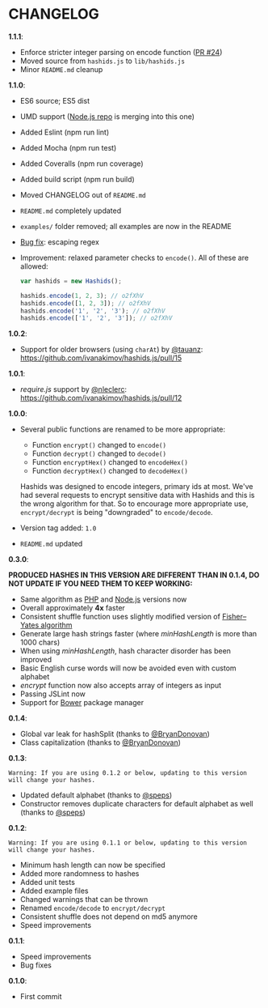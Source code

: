 
# CHANGELOG

**1.1.1**:

- Enforce stricter integer parsing on encode function ([PR #24](https://github.com/ivanakimov/hashids.js/pull/24))
- Moved source from `hashids.js` to `lib/hashids.js`
- Minor `README.md` cleanup

**1.1.0**:

- ES6 source; ES5 dist
- UMD support ([Node.js repo](https://github.com/ivanakimov/hashids.node.js) is merging into this one)
- Added Eslint (npm run lint)
- Added Mocha (npm run test)
- Added Coveralls (npm run coverage)
- Added build script (npm run build)
- Moved CHANGELOG out of `README.md`
- `README.md` completely updated
- `examples/` folder removed; all examples are now in the README
- [Bug fix](https://github.com/ivanakimov/hashids.node.js/issues/26): escaping regex
- Improvement: relaxed parameter checks to `encode()`. All of these are allowed:

	```javascript
	var hashids = new Hashids();

	hashids.encode(1, 2, 3); // o2fXhV
	hashids.encode([1, 2, 3]); // o2fXhV
	hashids.encode('1', '2', '3'); // o2fXhV
	hashids.encode(['1', '2', '3']); // o2fXhV
	```

**1.0.2**:

- Support for older browsers (using `charAt`) by [@tauanz](https://github.com/tauanz): <https://github.com/ivanakimov/hashids.js/pull/15>

**1.0.1**:

- *require.js* support by [@nleclerc](https://github.com/nleclerc): <https://github.com/ivanakimov/hashids.js/pull/12>

**1.0.0**:

- Several public functions are renamed to be more appropriate:
	- Function `encrypt()` changed to `encode()`
	- Function `decrypt()` changed to `decode()`
	- Function `encryptHex()` changed to `encodeHex()`
	- Function `decryptHex()` changed to `decodeHex()`

	Hashids was designed to encode integers, primary ids at most. We've had several requests to encrypt sensitive data with Hashids and this is the wrong algorithm for that. So to encourage more appropriate use, `encrypt/decrypt` is being "downgraded" to `encode/decode`.

- Version tag added: `1.0`
- `README.md` updated

**0.3.0**:

**PRODUCED HASHES IN THIS VERSION ARE DIFFERENT THAN IN 0.1.4, DO NOT UPDATE IF YOU NEED THEM TO KEEP WORKING:**

- Same algorithm as [PHP](https://github.com/ivanakimov/hashids.php) and [Node.js](https://github.com/ivanakimov/hashids.node.js) versions now
- Overall approximately **4x** faster
- Consistent shuffle function uses slightly modified version of [Fisher–Yates algorithm](http://en.wikipedia.org/wiki/Fisher%E2%80%93Yates_shuffle#The_modern_algorithm)
- Generate large hash strings faster (where _minHashLength_ is more than 1000 chars)
- When using _minHashLength_, hash character disorder has been improved
- Basic English curse words will now be avoided even with custom alphabet
- _encrypt_ function now also accepts array of integers as input
- Passing JSLint now
- Support for [Bower](http://bower.io/) package manager

**0.1.4**:

- Global var leak for hashSplit (thanks to [@BryanDonovan](https://github.com/BryanDonovan))
- Class capitalization (thanks to [@BryanDonovan](https://github.com/BryanDonovan))

**0.1.3**:

	Warning: If you are using 0.1.2 or below, updating to this version will change your hashes.

- Updated default alphabet (thanks to [@speps](https://github.com/speps))
- Constructor removes duplicate characters for default alphabet as well (thanks to [@speps](https://github.com/speps))

**0.1.2**:

	Warning: If you are using 0.1.1 or below, updating to this version will change your hashes.

- Minimum hash length can now be specified
- Added more randomness to hashes
- Added unit tests
- Added example files
- Changed warnings that can be thrown
- Renamed `encode/decode` to `encrypt/decrypt`
- Consistent shuffle does not depend on md5 anymore
- Speed improvements

**0.1.1**:

- Speed improvements
- Bug fixes

**0.1.0**:

- First commit
